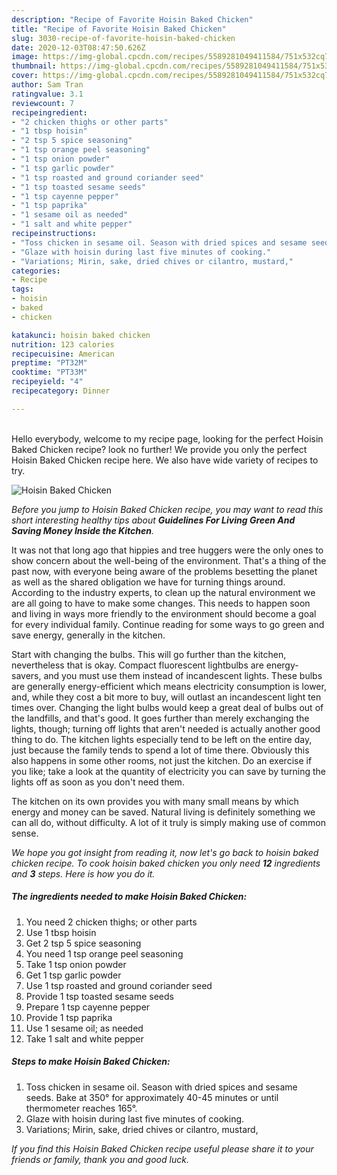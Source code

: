 ```yaml
---
description: "Recipe of Favorite Hoisin Baked Chicken"
title: "Recipe of Favorite Hoisin Baked Chicken"
slug: 3030-recipe-of-favorite-hoisin-baked-chicken
date: 2020-12-03T08:47:50.626Z
image: https://img-global.cpcdn.com/recipes/5589281049411584/751x532cq70/hoisin-baked-chicken-recipe-main-photo.jpg
thumbnail: https://img-global.cpcdn.com/recipes/5589281049411584/751x532cq70/hoisin-baked-chicken-recipe-main-photo.jpg
cover: https://img-global.cpcdn.com/recipes/5589281049411584/751x532cq70/hoisin-baked-chicken-recipe-main-photo.jpg
author: Sam Tran
ratingvalue: 3.1
reviewcount: 7
recipeingredient:
- "2 chicken thighs or other parts"
- "1 tbsp hoisin"
- "2 tsp 5 spice seasoning"
- "1 tsp orange peel seasoning"
- "1 tsp onion powder"
- "1 tsp garlic powder"
- "1 tsp roasted and ground coriander seed"
- "1 tsp toasted sesame seeds"
- "1 tsp cayenne pepper"
- "1 tsp paprika"
- "1 sesame oil as needed"
- "1 salt and white pepper"
recipeinstructions:
- "Toss chicken in sesame oil. Season with dried spices and sesame seeds. Bake at 350° for approximately 40-45 minutes or until thermometer reaches 165°."
- "Glaze with hoisin during last five minutes of cooking."
- "Variations; Mirin, sake, dried chives or cilantro, mustard,"
categories:
- Recipe
tags:
- hoisin
- baked
- chicken

katakunci: hoisin baked chicken 
nutrition: 123 calories
recipecuisine: American
preptime: "PT32M"
cooktime: "PT33M"
recipeyield: "4"
recipecategory: Dinner

---
```

<br>
Hello everybody, welcome to my recipe page, looking for the perfect Hoisin Baked Chicken recipe? look no further! We provide you only the perfect Hoisin Baked Chicken recipe here. We also have wide variety of recipes to try.
<br>


![Hoisin Baked Chicken](https://img-global.cpcdn.com/recipes/5589281049411584/751x532cq70/hoisin-baked-chicken-recipe-main-photo.jpg)

<i>Before you jump to Hoisin Baked Chicken recipe, you may want to read this short interesting healthy tips about 
<strong>Guidelines For Living Green And Saving Money Inside the Kitchen</strong>.</i>
</br>

It was not that long ago that hippies and tree huggers were the only ones to show concern about the well-being of the environment. That's a thing of the past now, with everyone being aware of the problems besetting the planet as well as the shared obligation we have for turning things around. According to the industry experts, to clean up the natural environment we are all going to have to make some changes. This needs to happen soon and living in ways more friendly to the environment should become a goal for every individual family. Continue reading for some ways to go green and save energy, generally in the kitchen.

Start with changing the bulbs. This will go further than the kitchen, nevertheless that is okay. Compact fluorescent lightbulbs are energy-savers, and you must use them instead of incandescent lights. These bulbs are generally energy-efficient which means electricity consumption is lower, and, while they cost a bit more to buy, will outlast an incandescent light ten times over. Changing the light bulbs would keep a great deal of bulbs out of the landfills, and that's good. It goes further than merely exchanging the lights, though; turning off lights that aren't needed is actually another good thing to do. The kitchen lights especially tend to be left on the entire day, just because the family tends to spend a lot of time there. Obviously this also happens in some other rooms, not just the kitchen. Do an exercise if you like; take a look at the quantity of electricity you can save by turning the lights off as soon as you don't need them.

The kitchen on its own provides you with many small means by which energy and money can be saved. Natural living is definitely something we can all do, without difficulty. A lot of it truly is simply making use of common sense.


<i>We hope you got insight from reading it, now let's go back to hoisin baked chicken recipe. To cook hoisin baked chicken you only need <strong>12</strong> ingredients and <strong>3</strong> steps. Here is how you do it.
</i>

##### The ingredients needed to make Hoisin Baked Chicken:

1. You need 2 chicken thighs; or other parts
1. Use 1 tbsp hoisin
1. Get 2 tsp 5 spice seasoning
1. You need 1 tsp orange peel seasoning
1. Take 1 tsp onion powder
1. Get 1 tsp garlic powder
1. Use 1 tsp roasted and ground coriander seed
1. Provide 1 tsp toasted sesame seeds
1. Prepare 1 tsp cayenne pepper
1. Provide 1 tsp paprika
1. Use 1 sesame oil; as needed
1. Take 1 salt and white pepper


##### Steps to make Hoisin Baked Chicken:

1. Toss chicken in sesame oil. Season with dried spices and sesame seeds. Bake at 350° for approximately 40-45 minutes or until thermometer reaches 165°.
1. Glaze with hoisin during last five minutes of cooking.
1. Variations; Mirin, sake, dried chives or cilantro, mustard,


<i>If you find this Hoisin Baked Chicken recipe useful please share it to your friends or family, thank you and good luck.</i>

